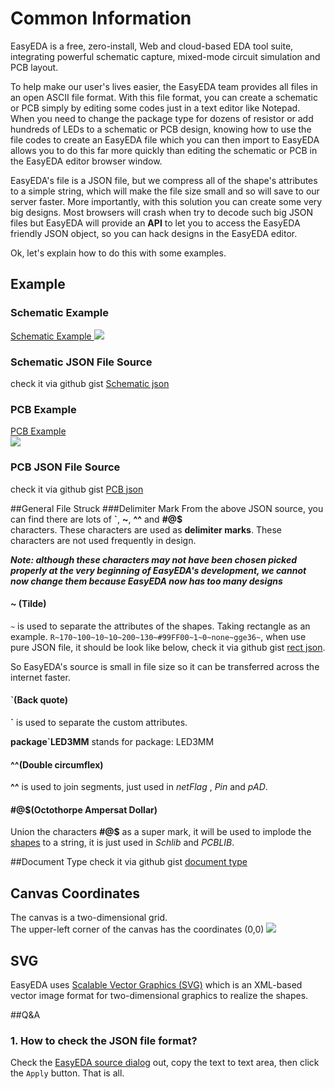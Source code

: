 # Common Information
EasyEDA is a free, zero-install, Web and cloud-based EDA tool suite, integrating powerful schematic capture, mixed-mode circuit simulation and PCB layout.

To help make our user's lives easier, the EasyEDA team provides all files in an open ASCII file format. With this file format, you can create a schematic or PCB simply by editing some codes just in a text editor like Notepad. When you need to change the package type for dozens of resistor or add hundreds of LEDs to a schematic or PCB design, knowing how to use the file codes to create an EasyEDA file which you can then import to EasyEDA allows you to do this far more quickly than editing the schematic or PCB in the EasyEDA editor browser window.

EasyEDA's file is a JSON file, but we compress all of the shape's attributes to a simple string, which will make the file size small and so will save to our server faster. More importantly, with this solution you can create some very big designs. Most browsers will crash when try to decode such big JSON files but EasyEDA will provide an **API** to let you to access the EasyEDA friendly JSON object, so you can hack designs in the EasyEDA editor.


Ok, let's explain how to do this with some examples.
## Example
### Schematic Example
[Schematic Example ](http://easyeda.com/file_view_simply-schematic_puoGYgasK.htm)
![](./images/schematic-example.png)


### Schematic JSON File Source <a name="schematicJson"></a>
check it via github gist [Schematic json](https://gist.github.com/dillonHe/0b62babdb8ab3d2ad7d3#file-schematic-json)
<script src="https://gist.github.com/dillonHe/0b62babdb8ab3d2ad7d3.js"></script>

### PCB Example
[PCB Example](http://easyeda.com/file_view_Simply-PCB_K4gCYjhDB.htm)  
![](./images/PCB-examle.png)

### PCB JSON File Source <a name="PCBJson"></a>
check it via github gist [PCB json](https://gist.github.com/dillonHe/279c55659bb7065258b6#file-pcb-json)
<script src="https://gist.github.com/dillonHe/279c55659bb7065258b6.js"></script>
##General File Struck
###Delimiter Mark
From the above JSON source, you can find there are lots of **`**, **~**, **^^** and **#@$**  
 characters. These characters are used as **delimiter marks**. These characters are not used frequently in design.

 ***Note: although these characters may not have been chosen picked properly at the very beginning of EasyEDA's development, we cannot now change them because EasyEDA now has too many designs***

#### ~ (Tilde)
 `~` is used to separate the attributes of the shapes. Taking rectangle as an example.  `R~170~100~10~10~200~130~#99FF00~1~0~none~gge36~`, when use pure JSON file, it should be look like below,
check it via github gist [rect json](https://gist.github.com/dillonHe/55151fae7c36785cdc31#file-rect-json).

<script src="https://gist.github.com/dillonHe/55151fae7c36785cdc31.js"></script>


So EasyEDA's source is small in file size so it can be transferred across the internet faster.


#### `(Back quote)<a name="backQuote"></a>
  **`** is used to separate the custom attributes. 

**package`LED3MM** stands for package: LED3MM 

#### ^^(Double circumflex) <a name="doubleCircumflex"></a>
**^^** is used to join segments, just used in *netFlag* , *Pin* and *pAD*.

#### #@$(Octothorpe Ampersat Dollar) <a name="octothorpeAmpersatDollar"></a>
Union the characters **#@$** as a super mark, it will be used to implode the [shapes](./schematic.htm#shapes) to a string, it is just used in *Schlib* and *PCBLIB*.



##Document Type <a name="documentType"></a>
check it via github gist [document type](https://gist.github.com/dillonHe/8c1a0e599540980bf7ab#file-document-type-js)
<script src="https://gist.github.com/dillonHe/8c1a0e599540980bf7ab.js"></script>

## Canvas Coordinates
The canvas is a two-dimensional grid.  
The upper-left corner of the canvas has the coordinates (0,0)
![](./images/coor.png)

## SVG
 EasyEDA uses [Scalable Vector Graphics (SVG)](http://en.wikipedia.org/wiki/SVG) which is an XML-based vector image format for two-dimensional graphics to realize the shapes.

##Q&A
### 1. How to check the JSON file format?
 Check the [EasyEDA source dialog](http://easyeda.com/Doc/Tutorial/introduction.htm# EasyEDASource) out, copy the text to text area, then click the `Apply` button. That is all.
